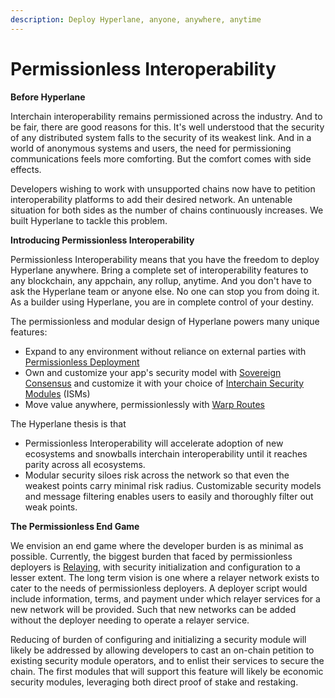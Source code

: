 ```yaml
---
description: Deploy Hyperlane, anyone, anywhere, anytime
---
```


# Permissionless Interoperability

**Before Hyperlane**

Interchain interoperability remains permissioned across the industry. And to be fair, there are good reasons for this. It's well understood that the security of any distributed system falls to the security of its weakest link. And in a world of anonymous systems and users, the need for permissioning communications feels more comforting. But the comfort comes with side effects.

Developers wishing to work with unsupported chains now have to petition interoperability platforms to add their desired network. An untenable situation for both sides as the number of chains continuously increases. We built Hyperlane to tackle this problem.

**Introducing Permissionless Interoperability**

Permissionless Interoperability means that you have the freedom to deploy Hyperlane anywhere. Bring a complete set of interoperability features to any blockchain, any appchain, any rollup, anytime. And you don't have to ask the Hyperlane team or anyone else. No one can stop you from doing it. As a builder using Hyperlane, you are in complete control of your destiny.

The permissionless and modular design of Hyperlane powers many unique features:

* Expand to any environment without reliance on external parties with [Permissionless Deployment](../build-with-hyperlane/guides/deployers/)
* Own and customize your app's security model with [Sovereign Consensus](sovereign-consensus.md) and customize it with your choice of [Interchain Security Modules](sovereign-consensus.md#interchain-security-modules) (ISMs)&#x20;
* Move value anywhere, permissionlessly with [Warp Routes](../api-reference/warp-api.md)

The Hyperlane thesis is that&#x20;

* Permissionless Interoperability will accelerate adoption of new ecosystems and snowballs interchain interoperability until it reaches parity across all ecosystems.
* Modular security siloes risk across the network so that even the weakest points carry minimal risk radius. Customizable security models and message filtering enables users to easily and thoroughly filter out weak points.

**The Permissionless End Game**

We envision an end game where the developer burden is as minimal as possible. Currently, the biggest burden that faced by permissionless deployers is [Relaying](../build-with-hyperlane/guides/getting-started-1/), with security initialization and configuration to a lesser extent. The long term vision is one where a relayer network exists to cater to the needs of permissionless deployers. A deployer script would include information, terms, and payment under which relayer services for a new network will be provided. Such that new networks can be added without the deployer needing to operate a relayer service.

Reducing of burden of configuring and initializing a security module will likely be addressed by allowing developers to cast an on-chain petition to existing security module operators, and to enlist their services to secure the chain. The first modules that will support this feature will likely be economic security modules, leveraging both direct proof of stake and restaking.

